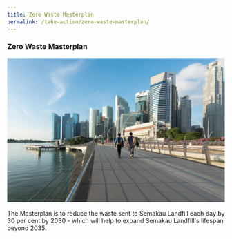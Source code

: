 ```yaml
---
title: Zero Waste Masterplan
permalink: /take-action/zero-waste-masterplan/
---
```


### Zero Waste Masterplan

![Lorem ipsum](/images/take-action/zero-waste-masterplan.jpg)

The Masterplan is to reduce the waste sent to Semakau Landfill each day by 30 per cent by 2030 - which will help to expand Semakau Landfill's lifespan beyond 2035.